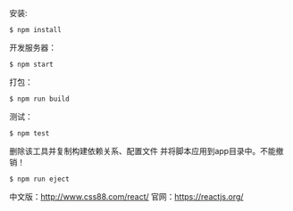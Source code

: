 安装:
```javsscript
$ npm install 
```
开发服务器：
```javsscript
$ npm start 
```
打包：
```javsscript
$ npm run build
```
测试：
```javsscript
$ npm test
```

删除该工具并复制构建依赖关系、配置文件
并将脚本应用到app目录中。不能撤销！
```javsscript
$ npm run eject
```

中文版：http://www.css88.com/react/
官网：https://reactjs.org/
